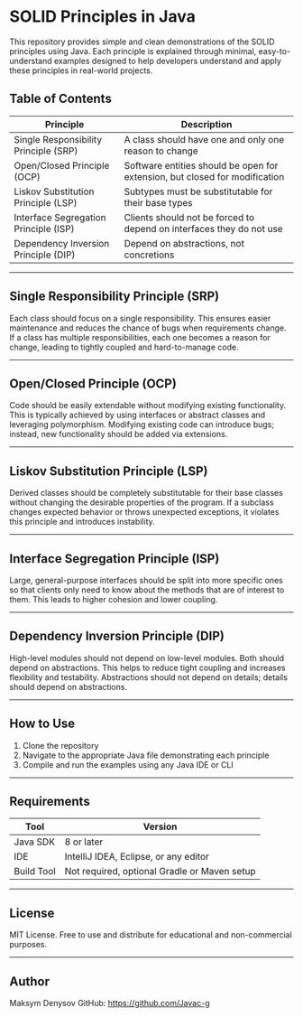 # SOLID Principles in Java

This repository provides simple and clean demonstrations of the SOLID principles using Java. Each principle is explained through minimal, easy-to-understand examples designed to help developers understand and apply these principles in real-world projects.

## Table of Contents

| Principle | Description |
|----------|-------------|
| Single Responsibility Principle (SRP) | A class should have one and only one reason to change |
| Open/Closed Principle (OCP)          | Software entities should be open for extension, but closed for modification |
| Liskov Substitution Principle (LSP)  | Subtypes must be substitutable for their base types |
| Interface Segregation Principle (ISP)| Clients should not be forced to depend on interfaces they do not use |
| Dependency Inversion Principle (DIP) | Depend on abstractions, not concretions |

---

## Single Responsibility Principle (SRP)

Each class should focus on a single responsibility. This ensures easier maintenance and reduces the chance of bugs when requirements change. If a class has multiple responsibilities, each one becomes a reason for change, leading to tightly coupled and hard-to-manage code.

---

## Open/Closed Principle (OCP)

Code should be easily extendable without modifying existing functionality. This is typically achieved by using interfaces or abstract classes and leveraging polymorphism. Modifying existing code can introduce bugs; instead, new functionality should be added via extensions.

---

## Liskov Substitution Principle (LSP)

Derived classes should be completely substitutable for their base classes without changing the desirable properties of the program. If a subclass changes expected behavior or throws unexpected exceptions, it violates this principle and introduces instability.

---

## Interface Segregation Principle (ISP)

Large, general-purpose interfaces should be split into more specific ones so that clients only need to know about the methods that are of interest to them. This leads to higher cohesion and lower coupling.

---

## Dependency Inversion Principle (DIP)

High-level modules should not depend on low-level modules. Both should depend on abstractions. This helps to reduce tight coupling and increases flexibility and testability. Abstractions should not depend on details; details should depend on abstractions.

---

## How to Use

1. Clone the repository
2. Navigate to the appropriate Java file demonstrating each principle
3. Compile and run the examples using any Java IDE or CLI

---

## Requirements

| Tool     | Version              |
|----------|----------------------|
| Java SDK| 8 or later            |
| IDE     | IntelliJ IDEA, Eclipse, or any editor |
| Build Tool | Not required, optional Gradle or Maven setup |

---

## License

MIT License. Free to use and distribute for educational and non-commercial purposes.

---

## Author

Maksym Denysov
GitHub: https://github.com/Javac-g  

